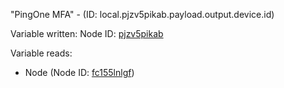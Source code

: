 "PingOne MFA" - (ID: local.pjzv5pikab.payload.output.device.id)

Variable written:
Node ID: [pjzv5pikab](../nodes/pjzv5pikab.md)

Variable reads:
* Node (Node ID: [fc155lnlgf](../nodes/fc155lnlgf.md))
